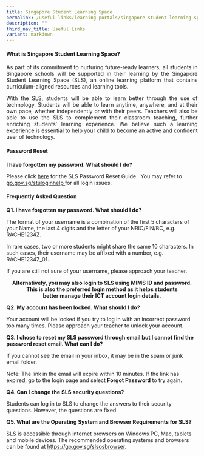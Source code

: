 ```yaml
---
title: Singapore Student Learning Space
permalink: /useful-links/learning-portals/singapore-student-learning-space/
description: ""
third_nav_title: Useful Links
variant: markdown
---
```

<h4>What is Singapore Student Learning Space?</h4>

<p align="justify">As part of its commitment to nurturing future-ready learners, all students in Singapore schools will be supported in their learning by the Singapore Student Learning Space (SLS), an online learning platform that contains curriculum-aligned resources and learning tools.</p>

<p align="justify">With the SLS, students will be able to learn better through the use of technology. Students will be able to learn anytime, anywhere, and at their own pace, whether independently or with their peers. Teachers will also be able to use the SLS to complement their classroom teaching, further enriching students’ learning experience. We believe such a learning experience is essential to help your child to become an active and confident user of technology.</p>


<h4>Password Reset</h4>

<p><b>I have forgotten my password. What should I do?</b></p>
Please click <a href="/files/Useful%20Link/SLS_2025.pdf">here</a> for the SLS Password Reset Guide.&nbsp; You may refer to <a href="go.gov.sg/stuloginhelp">go.gov.sg/stuloginhelp </a>for all login issues.

<h4>Frequently Asked Question</h4>
<p><b> Q1. I have forgotten my password. What should I do?</b></p>

The format of your username is a combination of the first 5 characters of your Name, the last 4 digits and the letter of your NRIC/FIN/BC, e.g. RACHE1234Z.

In rare cases, two or more students might share the same 10 characters. In such cases, their username may be affixed with a number, e.g. RACHE1234Z_01.

If you are still not sure of your username, please approach your teacher.

<p align="center"> <b>Alternatively, you may also login to SLS using MIMS ID and password. <br>This is also the preferred login method as it helps students <br>better manage their ICT account login details.</b></p>

<p><b> Q2. My account has been locked. What should I do?</b></p>
Your account will be locked if you try to log in with an incorrect password too many times.
Please approach your teacher to unlock your account.

<p><b> Q3. I chose to reset my SLS password through email but I cannot find the password reset email. What can I do?</b></p>
If you cannot see the email in your inbox, it may be in the spam or junk email folder.

Note: The link in the email will expire within 10 minutes. If the link has expired, go to the login page and select <b>Forgot Password</b> to try again.

<p><b>Q4. Can I change the SLS security questions?</b></p>
Students can log in to SLS to change the answers to their security questions. However, the questions are fixed.

<p><b>Q5. What are the Operating System and Browser Requirements for SLS?</b></p>

SLS is accessible through internet browsers on Windows PC, Mac, tablets and mobile devices. The recommended operating systems and browsers can be found at <a href="https://go.gov.sg/slsosbrowser">https://go.gov.sg/slsosbrowser</a>.